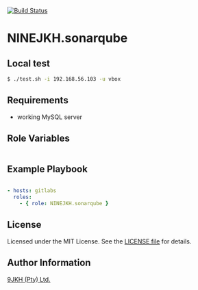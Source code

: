 [![Build Status](https://travis-ci.org/NINEJKH/ansible-role-sonarqube.svg?branch=master)](https://travis-ci.org/NINEJKH/ansible-role-sonarqube)

# NINEJKH.sonarqube

## Local test

```bash
$ ./test.sh -i 192.168.56.103 -u vbox
```

## Requirements

* working MySQL server

## Role Variables

```yaml

```

## Example Playbook

```yaml

- hosts: gitlabs
  roles:
    - { role: NINEJKH.sonarqube }
```

## License

Licensed under the MIT License. See the [LICENSE file](LICENSE) for details.

## Author Information

[9JKH (Pty) Ltd.](https://9jkh.co.za)
